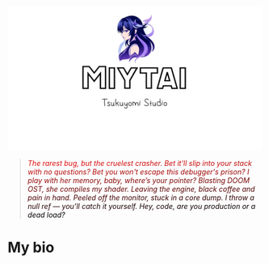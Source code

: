 ![Header](https://github.com/miytai/miytai/blob/main/Assets/123123.jpg)


> <span style="background:linear-gradient(100deg, #e20d0dff, #000000ff); -webkit-background-clip:text; color:transparent; font-style:italic;">The rarest bug, but the cruelest crasher.
Bet it'll slip into your stack with no questions?
Bet you won't escape this debugger's prison?
I play with her memory, baby, where’s your pointer?
Blasting DOOM OST, she compiles my shader.
Leaving the engine, black coffee and pain in hand.
Peeled off the monitor, stuck in a core dump.
I throw a null ref — you’ll catch it yourself.
Hey, code, are you production or a dead load?</span>


# My bio
## 
